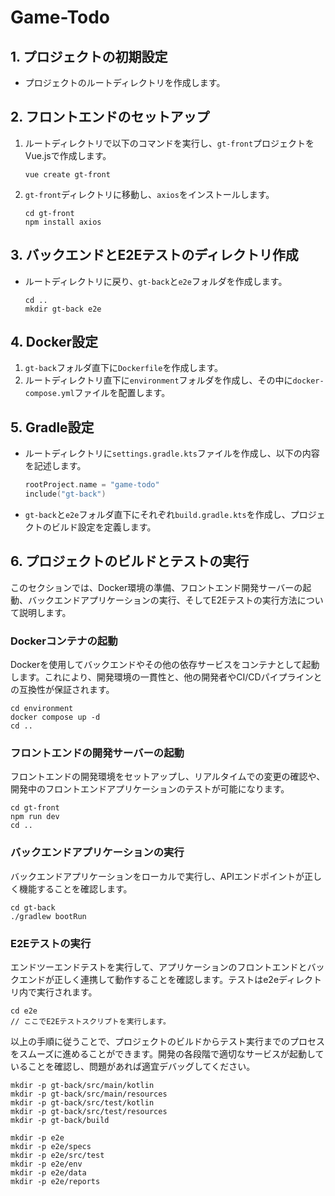 # Game-Todo

## 1. プロジェクトの初期設定

- プロジェクトのルートディレクトリを作成します。

## 2. フロントエンドのセットアップ

1. ルートディレクトリで以下のコマンドを実行し、`gt-front`プロジェクトをVue.jsで作成します。
    ```
    vue create gt-front
    ```
2. `gt-front`ディレクトリに移動し、`axios`をインストールします。
    ```
    cd gt-front
    npm install axios
    ```

## 3. バックエンドとE2Eテストのディレクトリ作成

- ルートディレクトリに戻り、`gt-back`と`e2e`フォルダを作成します。
    ```
    cd ..
    mkdir gt-back e2e
    ```

## 4. Docker設定

1. `gt-back`フォルダ直下に`Dockerfile`を作成します。
2. ルートディレクトリ直下に`environment`フォルダを作成し、その中に`docker-compose.yml`ファイルを配置します。

## 5. Gradle設定

- ルートディレクトリに`settings.gradle.kts`ファイルを作成し、以下の内容を記述します。
    ```kotlin
    rootProject.name = "game-todo"
    include("gt-back")
    ```
- `gt-back`と`e2e`フォルダ直下にそれぞれ`build.gradle.kts`を作成し、プロジェクトのビルド設定を定義します。

## 6. プロジェクトのビルドとテストの実行

このセクションでは、Docker環境の準備、フロントエンド開発サーバーの起動、バックエンドアプリケーションの実行、そしてE2Eテストの実行方法について説明します。

### Dockerコンテナの起動

Dockerを使用してバックエンドやその他の依存サービスをコンテナとして起動します。これにより、開発環境の一貫性と、他の開発者やCI/CDパイプラインとの互換性が保証されます。

```shell
cd environment
docker compose up -d
cd ..
```

### フロントエンドの開発サーバーの起動

フロントエンドの開発環境をセットアップし、リアルタイムでの変更の確認や、開発中のフロントエンドアプリケーションのテストが可能になります。

```shell
cd gt-front
npm run dev
cd ..
```

### バックエンドアプリケーションの実行

バックエンドアプリケーションをローカルで実行し、APIエンドポイントが正しく機能することを確認します。

```shell
cd gt-back
./gradlew bootRun
```

### E2Eテストの実行

エンドツーエンドテストを実行して、アプリケーションのフロントエンドとバックエンドが正しく連携して動作することを確認します。テストはe2eディレクトリ内で実行されます。

```shell
cd e2e
// ここでE2Eテストスクリプトを実行します。
```

以上の手順に従うことで、プロジェクトのビルドからテスト実行までのプロセスをスムーズに進めることができます。開発の各段階で適切なサービスが起動していることを確認し、問題があれば適宜デバッグしてください。

```shell
mkdir -p gt-back/src/main/kotlin
mkdir -p gt-back/src/main/resources
mkdir -p gt-back/src/test/kotlin
mkdir -p gt-back/src/test/resources
mkdir -p gt-back/build

mkdir -p e2e
mkdir -p e2e/specs
mkdir -p e2e/src/test
mkdir -p e2e/env
mkdir -p e2e/data
mkdir -p e2e/reports
```
